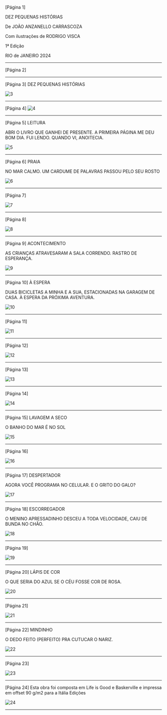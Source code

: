 [Página 1]

DEZ PEQUENAS HISTÓRIAS

De JOÃO ANZANELLO CARRASCOZA

Com ilustrações de 
RODRIGO VISCA

1ª Edição

RIO de JANEIRO 2024


---

[Página 2]

---

[Página 3]
DEZ PEQUENAS HISTÓRIAS

![3](./img/page_3-01.jpg)

---

[Página 4]
![4](./img/page_4-01.jpg)

---

[Página 5]
LEITURA

ABRI O LIVRO QUE GANHEI DE PRESENTE.
A PRIMEIRA PÁGINA ME DEU BOM DIA.
FUI LENDO.
QUANDO VI, ANOITECIA.


![5](./img/page_5-01.jpg)

---

[Página 6]
PRAIA

NO MAR CALMO.
UM CARDUME DE PALAVRAS
PASSOU
PELO SEU ROSTO


![6](./img/page_6-01.jpg)

---

[Página 7]

![7](./img/page_7-01.jpg)

---

[Página 8]

![8](./img/page_8-01.jpg)

---

[Página 9]
ACONTECIMENTO

AS CRIANÇAS ATRAVESARAM A SALA CORRENDO.
RASTRO DE ESPERANÇA.

![9](./img/page_9-01.jpg)

---

[Página 10]
À ESPERA

DUAS BICICLETAS A MINHA E A SUA,
ESTACIONADAS
NA GARAGEM DE CASA.
À ESPERA DA PRÓXIMA AVENTURA.


![10](./img/page_10-01.jpg)

---

[Página 11]

![11](./img/page_11-01.jpg)

---

[Página 12]

![12](./img/page_12-01.jpg)

---

[Página 13]

![13](./img/page_13-01.jpg)

---

[Página 14]

![14](./img/page_14-01.jpg)

---

[Página 15]
LAVAGEM A SECO

O BANHO DO MAR
É NO SOL


![15](./img/page_15-01.jpg)

---

[Página 16]

![16](./img/page_16-01.jpg)

---

[Página 17]
DESPERTADOR

AGORA VOCÊ PROGRAMA NO CELULAR.
E O GRITO DO GALO?


![17](./img/page_17-01.jpg)

---

[Página 18]
ESCORREGADOR

O MENINO APRESSADINHO
DESCEU A TODA VELOCIDADE,
CAIU DE BUNDA NO CHÃO.

![18](./img/page_18-01.jpg)

---

[Página 19]

![19](./img/page_19-01.jpg)

---

[Página 20]
LÁPIS DE COR

O QUE SERIA DO AZUL
SE O CÉU FOSSE COR DE ROSA.

![20](./img/page_20-01.jpg)

---

[Página 21]

![21](./img/page_21-01.jpg)

---

[Página 22]
MINDINHO

O DEDO FEITO (PERFEITO)
PRA CUTUCAR O NARIZ.


![22](./img/page_22-01.jpg)

---

[Página 23]

![23](./img/page_23-01.jpg)

---

[Página 24]
Esta obra foi composta em Life is Good e Baskerville
e impressa em offset 90 g/m2 para a Itália Edições

![24](./img/page_24-01.jpg)

---


